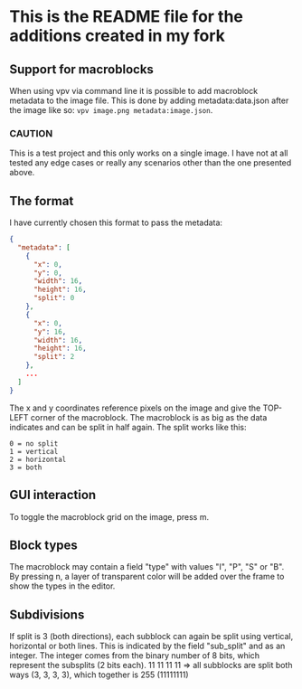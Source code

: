 # This is the README file for the additions created in my fork

## Support for macroblocks
When using vpv via command line it is possible to add macroblock metadata to the image file.
This is done by adding metadata:data.json after the image like so: `vpv image.png metadata:image.json`.

### CAUTION
This is a test project and this only works on a single image.
I have not at all tested any edge cases or really any scenarios other than the one presented above.

## The format
I have currently chosen this format to pass the metadata:
```json
{
  "metadata": [
    {
      "x": 0,
      "y": 0,
      "width": 16,
      "height": 16,
      "split": 0
    },
    {
      "x": 0,
      "y": 16,
      "width": 16,
      "height": 16,
      "split": 2
    },
    ...
  ]
}
```
The x and y coordinates reference pixels on the image and give the TOP-LEFT corner of the macroblock.
The macroblock is as big as the data indicates and can be split in half again.
The split works like this:
```
0 = no split
1 = vertical
2 = horizontal
3 = both
```

## GUI interaction
To toggle the macroblock grid on the image, press m.


## Block types
The macroblock may contain a field "type" with values "I", "P", "S" or "B".
By pressing n, a layer of transparent color will be added over the frame to show the types in the editor.


## Subdivisions
If split is 3 (both directions), each subblock can again be split using vertical, horizontal or both lines.
This is indicated by the field "sub_split" and as an integer.
The integer comes from the binary number of 8 bits, which represent the subsplits (2 bits each).
11 11 11 11 => all subblocks are split both ways (3, 3, 3, 3), which together is 255 (11111111)
